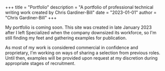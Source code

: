+++
title = "Portfolio"
description = "A portfolio of professional technical writing work created by Chris Gardiner-Bill"
date = "2023-01-01"
author = "Chris Gardiner-Bill"
+++

My portfolio is coming soon. This site was created in late January 2023 after I left Specialized when the company downsized its workforce, so I'm still finding my feet and gathering examples for publication.

As most of my work is considered commercial in confidence and proprietary, I'm working on ways of sharing a selection from previous roles. Until then, examples will be provided upon request at my discretion during appropriate stages of recruitment.